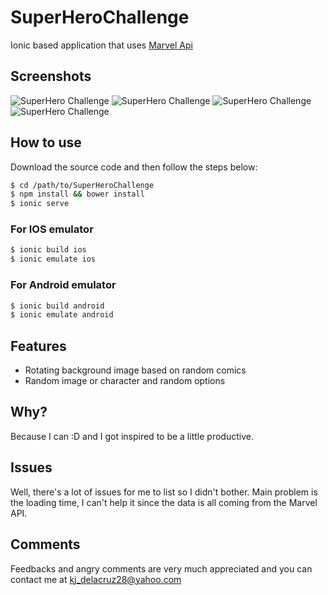 # SuperHeroChallenge
Ionic based application that uses [Marvel Api](http://developer.marvel.com/docs)

## Screenshots
![SuperHero Challenge](http://s17.postimg.org/l9phrzg0b/superhero_challenge1.png)
![SuperHero Challenge](http://s17.postimg.org/lxtadt8ej/superhero_challenge4.png)
![SuperHero Challenge](http://s17.postimg.org/t5016spmz/superhero_challenge2.png)
![SuperHero Challenge](http://s17.postimg.org/3xp56jmiz/superhero_challenge3.png)

## How to use
Download the source code and then follow the steps below:
```bash
$ cd /path/to/SuperHeroChallenge
$ npm install && bower install
$ ionic serve
```
### For IOS emulator
```bash
$ ionic build ios
$ ionic emulate ios
```

### For Android emulator
```bash
$ ionic build android
$ ionic emulate android
```

## Features
* Rotating background image based on random comics
* Random image or character and random options

## Why?
Because I can :D  and I got inspired to be a little productive.


## Issues
Well, there's a lot of issues for me to list so I didn't bother. Main problem is the loading time, I can't help it since the data is all coming from the Marvel API.

## Comments
Feedbacks and angry comments are very much appreciated and you can contact me at kj_delacruz28@yahoo.com